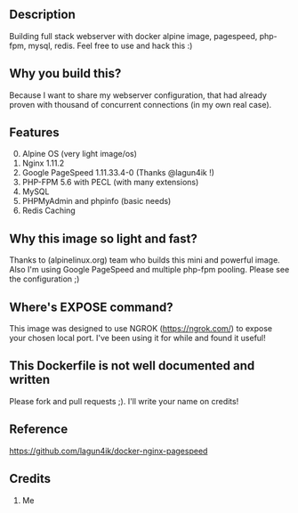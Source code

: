 ## Description ##
Building full stack webserver with docker alpine image, pagespeed, php-fpm, mysql, redis. 
Feel free to use and hack this :)

## Why you build this? ##
Because I want to share my webserver configuration, that had already proven with thousand of concurrent connections (in my own real case).

## Features ##
0. Alpine OS (very light image/os)
1. Nginx 1.11.2
2. Google PageSpeed 1.11.33.4-0 (Thanks @lagun4ik !)
3. PHP-FPM 5.6 with PECL (with many extensions)
4. MySQL
5. PHPMyAdmin and phpinfo (basic needs)
6. Redis Caching

## Why this image so light and fast? ##
Thanks to (alpinelinux.org) team who builds this mini and powerful image.
Also I'm using Google PageSpeed and multiple php-fpm pooling. Please see the configuration ;)

## Where's EXPOSE command? ##
This image was designed to use NGROK (https://ngrok.com/) to expose your chosen local port. 
I've been using it for while and found it useful!

## This Dockerfile is not well documented and written ##
Please fork and pull requests ;). I'll write your name on credits!

## Reference ##
https://github.com/lagun4ik/docker-nginx-pagespeed

## Credits ##
1. Me

